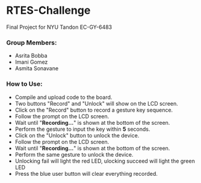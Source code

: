 # RTES-Challenge
 Final Project for NYU Tandon EC-GY-6483

### Group Members:

- Asrita Bobba
- Imani Gomez 
- Asmita Sonavane


### How to Use:

- Compile and upload code to the board.
- Two buttons "Record" and "Unlock" will show on the LCD screen.
- Click on the "Record" button to record a gesture key sequence.
- Follow the prompt on the LCD screen. 
- Wait until "**Recording...**" is shown at the bottom of the screen.
- Perform the gesture to input the key within **5** seconds.
- Click on the "Unlock" button to unlock the device.
- Follow the prompt on the LCD screen. 
- Wait until "**Recording...**" is shown at the bottom of the screen.
- Perform the same gesture to unlock the device.
- Unlocking fail will light the red LED, ulocking succeed will light the green LED
- Press the blue user button will clear everything recorded. 
